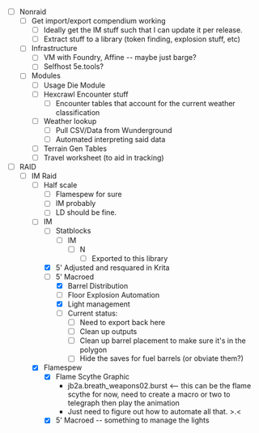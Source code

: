- [ ] Nonraid
	- [ ] Get import/export compendium working
		- [ ] Ideally get the IM stuff such that I can update it per release.
		- [ ] Extract stuff to a library (token finding, explosion stuff, etc)
	- [ ] Infrastructure
		- [ ] VM with Foundry, Affine -- maybe just barge?
		- [ ] Selfhost 5e.tools?
	- [ ] Modules
		- [ ] Usage Die Module
		- [ ] Hexcrawl Encounter stuff
			- [ ] Encounter tables that account for the current weather classification
		- [ ] Weather lookup
			- [ ] Pull CSV/Data from Wunderground
			- [ ] Automated interpreting said data
		- [ ] Terrain Gen Tables
		- [ ] Travel worksheet (to aid in tracking)
- [ ] RAID
	- [ ] IM Raid
		- [ ] Half scale
			- [ ] Flamespew for sure
			- [ ] IM probably
			- [ ] LD should be fine.
		- [ ] IM
			- [ ] Statblocks
				- [ ] IM
					- [ ] N
						- [ ] Exported to this library
			- [x] 5' Adjusted and resquared in Krita
			- [ ] 5' Macroed
				- [x] Barrel Distribution
				- [ ] Floor Explosion Automation
				- [x] Light management
				- [ ] Current status:
					- [ ] Need to export back here
					- [ ] Clean up outputs
					- [ ] Clean up barrel placement to make sure it's in the polygon
					- [ ] Hide the saves for fuel barrels (or obviate them?)
		- [x] Flamespew
			- [x] Flame Scythe Graphic
				- jb2a.breath_weapons02.burst <-- this can be the flame scythe for now, need to create a macro or two to telegraph then play the animation
				- Just need to figure out how to automate all that. >.<
			- [x] 5' Macroed -- something to manage the lights

